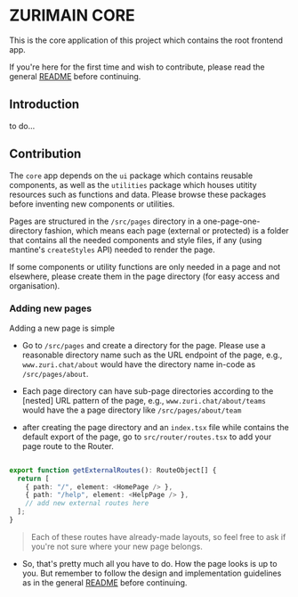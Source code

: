 # ZURIMAIN CORE

This is the core application of this project which contains the root frontend app.

If you're here for the first time and wish to contribute, please read the general [README](https://github.com/zurichat/zurimain/blob/main/README.md) before continuing.

## Introduction

to do...

## Contribution

The `core` app depends on the `ui` package which contains reusable components, as well as the `utilities` package which houses utitity resources such as functions and data. Please browse these packages before inventing new components or utilities.

Pages are structured in the `/src/pages` directory in a one-page-one-directory fashion, which means each page (external or protected) is a folder that contains all the needed components and style files, if any (using mantine's `createStyles` API) needed to render the page.

If some components or utility functions are only needed in a page and not elsewhere, please create them in the page directory (for easy access and organisation).

### Adding new pages

Adding a new page is simple

- Go to `/src/pages` and create a directory for the page. Please use a reasonable directory name such as the URL endpoint of the page, e.g., `www.zuri.chat/about` would have the directory name in-code as `/src/pages/about`.

- Each page directory can have sub-page directories according to the [nested] URL pattern of the page, e.g., `www.zuri.chat/about/teams` would have the a page directory like `/src/pages/about/team`

- after creating the page directory and an `index.tsx` file while contains the default export of the page, go to `src/router/routes.tsx` to add your page route to the Router.

```TypeScript

export function getExternalRoutes(): RouteObject[] {
  return [
    { path: "/", element: <HomePage /> },
    { path: "/help", element: <HelpPage /> },
    // add new external routes here
  ];
}
```

> Each of these routes have already-made layouts, so feel free to ask if you're not sure where your new page belongs.

- So, that's pretty much all you have to do. How the page looks is up to you. But remember to follow the design and implementation guidelines as in the general [README](https://github.com/zurichat/zurimain/blob/main/README.md) before continuing.
